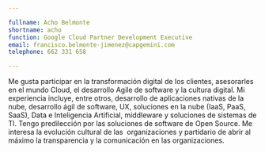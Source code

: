 ```yaml
---

fullname: Acho Belmonte
shortname: acho
function: Google Cloud Partner Development Executive
email: francisco.belmonte-jimenez@capgemini.com
telephone: 662 331 658

---
```



Me gusta participar en la transformación digital de los clientes, asesorarles en el mundo Cloud, el desarrollo Agile de software y la cultura digital. Mi experiencia incluye, entre otros, desarrollo de aplicaciones nativas de la nube, desarrollo ágil de software, UX, soluciones en la nube (IaaS, PaaS, SaaS), Data e Inteligencia Artificial, middleware y soluciones de sistemas de TI. Tengo predilección por las soluciones de software de Open Source. Me interesa la evolución cultural de las  organizaciones y partidario de abrir al máximo la transparencia y la comunicación en las organizaciones.